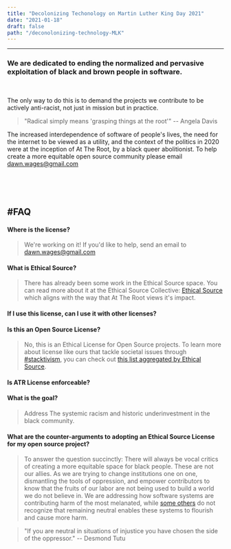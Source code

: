 ```yaml
---
title: "Decolonizing Techonology on Martin Luther King Day 2021"
date: "2021-01-18"
draft: false
path: "/deconolonizing-technology-MLK"
---
```

--------------------
### We are dedicated to ending the normalized and pervasive exploitation of black and brown people in software.

&nbsp; 

The only way to do this is to demand the projects we contribute to be actively anti-racist, not just in mission but in practice. 



> "Radical simply means 'grasping things at the root'"
> -- Angela Davis


The increased interdependence of software of people's lives, the need for the internet to be viewed as a utility, and the context of the politics in 2020 were at the inception of At The Root, by a black queer abolitionist.
To help create a more equitable open source community please email [dawn.wages@gmail.com](mailto:dawn.wages@gmail.com)

&nbsp; 

&nbsp; 
 

#FAQ
--------------------
#### Where is the license?
> We're working on it! If you'd like to help, send an email to [dawn.wages@gmail.com](mailto:dawn.wages@gmail.com)

#### What is Ethical Source?
> There has already been some work in the Ethical Source space. You can read more about it at the Ethical Source Collective: [Ethical Source](https://ethicalsource.dev/definition/) which aligns with the way that At The Root views it's impact. 

#### If I use this license, can I use it with other licenses?

#### Is this an Open Source License?
> No, this is an Ethical License for Open Source projects. To learn more about license like ours that tackle societal issues through [#stacktivism](https://stacktivism.com/post/634407295913213952), you can check out [this list aggregated by Ethical Source](https://ethicalsource.dev/licenses/).

#### Is ATR License enforceable?

#### What is the goal?
> Address The systemic racism and historic underinvestment in the black community.

#### What are the counter-arguments to adopting an Ethical Source License for my open source project?
> To answer the question succinctly: There will always be vocal critics of creating a more equitable space for black people. These are not our allies. As we are trying to change institutions one on one, dismantling the tools of oppression, and empower contributors to know that the fruits of our labor are not being used to build a world we do not believe in. We are addressing how software systems are contributing harm of the most melanated, while [some others](https://www.techrepublic.com/article/how-jshint-learned-the-hard-way-not-to-use-ethical-source-licensing/) do not recognize that remaining neutral enables these systems to flourish and cause more harm.

> "If you are neutral in situations of injustice you have chosen the side of the oppressor."
> -- Desmond Tutu